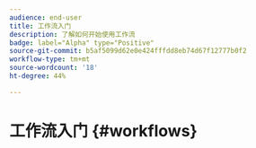 ```yaml
---
audience: end-user
title: 工作流入门
description: 了解如何开始使用工作流
badge: label="Alpha" type="Positive"
source-git-commit: b5af5099d62e0e424fffdd8eb74d67f12777b0f2
workflow-type: tm+mt
source-wordcount: '18'
ht-degree: 44%

---
```


# 工作流入门 {#workflows}


